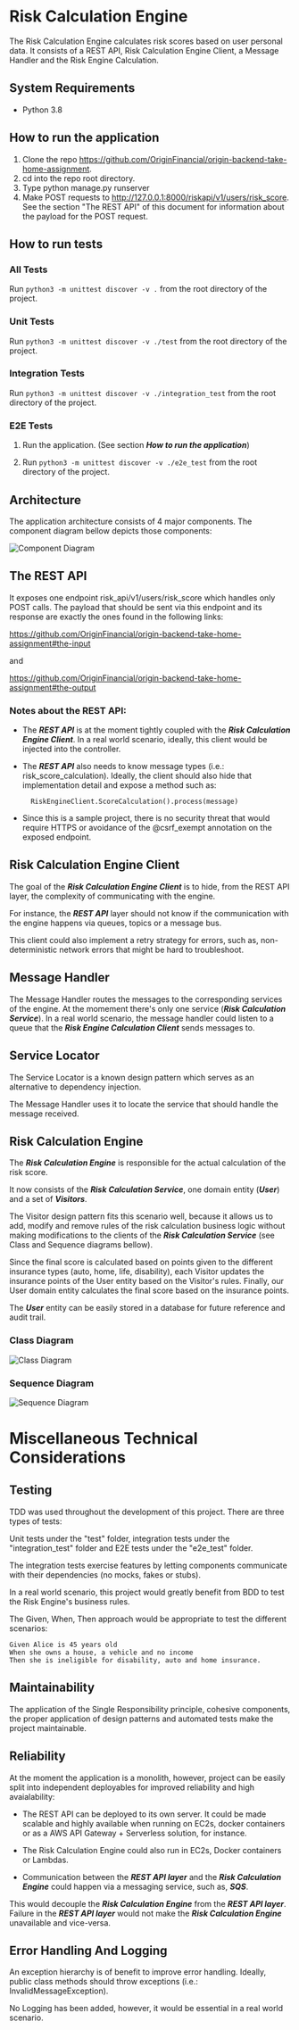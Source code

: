 # Risk Calculation Engine

The Risk Calculation Engine calculates risk scores based on user personal data. It consists of a REST API, Risk Calculation Engine
Client, a Message Handler and the Risk Engine Calculation.

## System Requirements

* Python 3.8 
 
## How to run the application

1) Clone the repo https://github.com/OriginFinancial/origin-backend-take-home-assignment.
2) cd into the repo root directory.
3) Type python manage.py runserver
4) Make POST requests to http://127.0.0.1:8000/riskapi/v1/users/risk_score. See the section "The REST API" of this document for 
information about the payload for the POST request.

## How to run tests

### All Tests

Run ```python3 -m unittest discover -v .``` from the root directory of the project.

### Unit Tests
   
Run ```python3 -m unittest discover -v ./test``` from the root directory of the project.

### Integration Tests
   
Run ```python3 -m unittest discover -v ./integration_test``` from the root directory of the project.


### E2E Tests

1) Run the application. (See section ***How to run the application***)

2) Run ```python3 -m unittest discover -v ./e2e_test``` from the root directory of the project.

## Architecture

The application architecture consists of 4 major components. The component diagram bellow depicts those components:

![Component Diagram](./docs/uml_diagrams/app_components.png)

## The REST API

It exposes one endpoint risk_api/v1/users/risk_score which handles only POST calls. The payload that should
be sent via this endpoint and its response are exactly the ones found in the following links:

https://github.com/OriginFinancial/origin-backend-take-home-assignment#the-input

and 

https://github.com/OriginFinancial/origin-backend-take-home-assignment#the-output

### Notes about the REST API:

* The ***REST API*** is at the moment tightly coupled with the ***Risk Calculation Engine Client***. In a real world 
scenario, ideally, this client would be injected into the controller.

* The ***REST API*** also needs to know message types (i.e.: risk_score_calculation). Ideally, the 
client should also hide that implementation detail and expose a method such as:

        RiskEngineClient.ScoreCalculation().process(message)

* Since this is a sample project, there is no security threat that would require HTTPS or avoidance
    of the @csrf_exempt annotation on the exposed endpoint.

## Risk Calculation Engine Client

The goal of the ***Risk Calculation Engine Client*** is to hide, from the REST API layer, the complexity of communicating with the engine. 

For instance, the ***REST API*** layer should not know if the communication with the engine
happens via queues, topics or a message bus. 

This client could also implement a retry strategy for errors, such as, non-deterministic network errors 
that might be hard to troubleshoot.

## Message Handler

The Message Handler routes the messages to the corresponding services of the engine. At the
momement there's only one service (***Risk Calculation Service***). In a real world scenario, the message handler could 
listen to a queue that the ***Risk Engine Calculation Client*** sends messages to. 

## Service Locator

The Service Locator is a known design pattern which serves as an alternative to dependency injection.

The Message Handler uses it to locate the service that should handle the message received.

## Risk Calculation Engine

The ***Risk Calculation Engine*** is responsible for the actual calculation of the risk score.

It now consists of the ***Risk Calculation Service***, one domain entity (***User***) and a set of ***Visitors***.

The Visitor design pattern fits this scenario well, because it allows us to add, modify and remove rules 
of the risk calculation business logic without making modifications to the clients of the ***Risk Calculation Service*** 
(see Class and Sequence diagrams bellow).

Since the final score is calculated based on points given to the different insurance types (auto,
 home, life, disability), each Visitor updates the insurance points of the User entity based on the Visitor's rules. Finally,
our User domain entity calculates the final score based on the insurance points. 

The ***User*** entity can be easily stored in a database for future reference and audit trail.

### Class Diagram

![Class Diagram](./docs/uml_diagrams/risk_engine_classes.png)

### Sequence Diagram

![Sequence Diagram](./docs/uml_diagrams/risk_engine_sequence.png)


# Miscellaneous Technical Considerations

## Testing

TDD was used throughout the development of this project. There are three types of tests:

Unit tests under the "test" folder, integration tests under the "integration_test" folder
 and E2E tests under the "e2e_test" folder.
 
The integration tests exercise features by letting components communicate with their dependencies (no mocks, fakes or stubs). 

In a real world scenario, this project would greatly benefit from BDD to test the Risk Engine's
business rules. 

The Given, When, Then approach would be appropriate to test the different scenarios:

```
Given Alice is 45 years old
When she owns a house, a vehicle and no income
Then she is ineligible for disability, auto and home insurance.     
```

## Maintainability

The application of the Single Responsibility principle, cohesive components,  
the proper application of design patterns and automated tests make the project maintainable. 

## Reliability

At the moment the application is a monolith, however, project can be easily 
split into independent deployables for improved reliability and high avaialability:

* The REST API can be deployed to its own server. It could be made scalable and highly available 
when running on EC2s, docker containers or as a AWS API Gateway + Serverless solution, for instance.

* The Risk Calculation Engine could also run in EC2s, Docker containers or Lambdas. 

* Communication between the ***REST API layer*** and the ***Risk Calculation Engine*** could happen via 
a messaging service, such as, ***SQS***.

This would decouple the ***Risk Calculation Engine*** from the ***REST API layer***. Failure in the ***REST API layer*** would not
make the ***Risk Calculation Engine*** unavailable and vice-versa.

##  Error Handling And Logging

An exception hierarchy is of benefit to improve error handling. Ideally, public class methods
should throw exceptions (i.e.: InvalidMessageException). 

No Logging has been added, however, it would be essential in a real world scenario. 

  

  

 





  